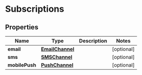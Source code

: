 
# Subscriptions

## Properties
| Name | Type | Description | Notes |
| ------------ | ------------- | ------------- | ------------- |
| **email** | [**EmailChannel**](EmailChannel.md) |  |  [optional] |
| **sms** | [**SMSChannel**](SMSChannel.md) |  |  [optional] |
| **mobilePush** | [**PushChannel**](PushChannel.md) |  |  [optional] |



